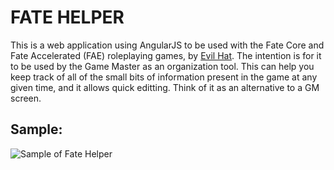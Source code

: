# FATE HELPER

This is a web application using AngularJS to be used with the Fate Core and Fate Accelerated (FAE) roleplaying games, by [Evil Hat](http://evilhat.com). The intention is for it to be used by the Game Master as an organization tool. This can help you keep track of all of the small bits of information present in the game at any given time, and it allows quick editting. Think of it as an alternative to a GM screen.

## Sample:
![Sample of Fate Helper](https://raw.githubusercontent.com/treetrunk/fate-helper/master/screenshot.png "Sample of Fate Helper")
